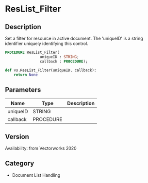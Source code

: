 # ResList_Filter

## Description
Set a filter for resource in active document. The 'uniqueID' is a string identifier uniquely identifying this control.

```pascal
PROCEDURE ResList_Filter(
				uniqueID : STRING;
				callback : PROCEDURE);
```

```python
def vs.ResList_Filter(uniqueID, callback):
    return None
```

## Parameters
|Name|Type|Description|
|---|---|---|
|uniqueID|STRING|   |
|callback|PROCEDURE|   |

## Version
Availability: from Vectorworks 2020

## Category
* Document List Handling

